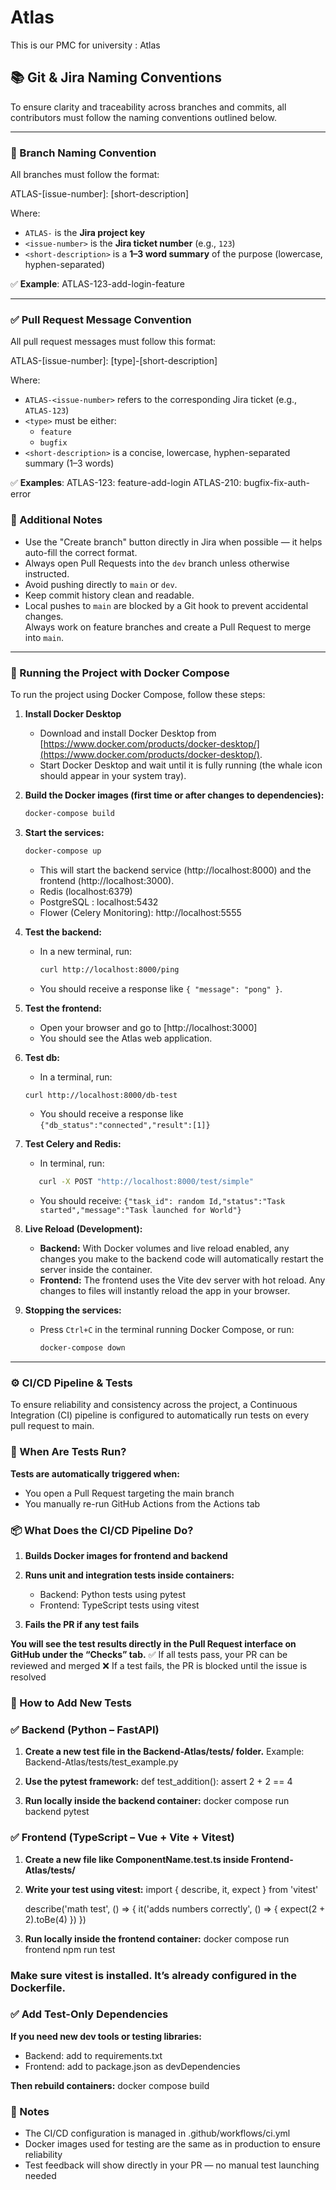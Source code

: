 # Atlas

This is our PMC for university : Atlas

## 📚 Git & Jira Naming Conventions

To ensure clarity and traceability across branches and commits, all contributors must follow the naming conventions outlined below.

---

### 🔀 Branch Naming Convention

All branches must follow the format:

ATLAS-[issue-number]: [short-description]

Where:

- `ATLAS-` is the **Jira project key**
- `<issue-number>` is the **Jira ticket number** (e.g., `123`)
- `<short-description>` is a **1–3 word summary** of the purpose (lowercase, hyphen-separated)

✅ **Example**:
ATLAS-123-add-login-feature

---

### ✅ Pull Request Message Convention

All pull request messages must follow this format:

ATLAS-[issue-number]: [type]-[short-description]

Where:

- `ATLAS-<issue-number>` refers to the corresponding Jira ticket (e.g., `ATLAS-123`)
- `<type>` must be either:
  - `feature`
  - `bugfix`
- `<short-description>` is a concise, lowercase, hyphen-separated summary (1–3 words)

✅ **Examples**:
ATLAS-123: feature-add-login
ATLAS-210: bugfix-fix-auth-error

### 📌 Additional Notes

- Use the "Create branch" button directly in Jira when possible — it helps auto-fill the correct format.
- Always open Pull Requests into the `dev` branch unless otherwise instructed.
- Avoid pushing directly to `main` or `dev`.
- Keep commit history clean and readable.
- Local pushes to `main` are blocked by a Git hook to prevent accidental changes.  
  Always work on feature branches and create a Pull Request to merge into `main`.

---

### 🐳 Running the Project with Docker Compose

To run the project using Docker Compose, follow these steps:

1. **Install Docker Desktop**

   - Download and install Docker Desktop from [https://www.docker.com/products/docker-desktop/](https://www.docker.com/products/docker-desktop/).
   - Start Docker Desktop and wait until it is fully running (the whale icon should appear in your system tray).

2. **Build the Docker images (first time or after changes to dependencies):**

   ```sh
   docker-compose build
   ```

3. **Start the services:**

   ```sh
   docker-compose up
   ```

   - This will start the backend service (http://localhost:8000) and the frontend (http://localhost:3000).
   - Redis (localhost:6379)
   - PostgreSQL : localhost:5432
   - Flower (Celery Monitoring): http://localhost:5555

4. **Test the backend:**

   - In a new terminal, run:
     ```sh
     curl http://localhost:8000/ping
     ```
   - You should receive a response like `{ "message": "pong" }`.

5. **Test the frontend:**

   - Open your browser and go to [http://localhost:3000]
   - You should see the Atlas web application.

6. **Test db:**

   - In a terminal, run:

   ```sh
   curl http://localhost:8000/db-test
   ```

   - You should receive a response like `{"db_status":"connected","result":[1]}`

7. **Test Celery and Redis:**

   - In terminal, run:

   ```sh
      curl -X POST "http://localhost:8000/test/simple"
   ```

   - You should receive: `{"task_id": random Id,"status":"Task started","message":"Task launched for World"}`

8. **Live Reload (Development):**

   - **Backend:** With Docker volumes and live reload enabled, any changes you make to the backend code will automatically restart the server inside the container.
   - **Frontend:** The frontend uses the Vite dev server with hot reload. Any changes to files will instantly reload the app in your browser.

9. **Stopping the services:**
   - Press `Ctrl+C` in the terminal running Docker Compose, or run:
     ```sh
     docker-compose down
     ```

---

### ⚙️ CI/CD Pipeline & Tests

To ensure reliability and consistency across the project, a Continuous Integration (CI) pipeline is configured to automatically run tests on every pull request to main.

### 🧪 When Are Tests Run?

**Tests are automatically triggered when:**

- You open a Pull Request targeting the main branch
- You manually re-run GitHub Actions from the Actions tab

### 📦 What Does the CI/CD Pipeline Do?

1. **Builds Docker images for frontend and backend**

2. **Runs unit and integration tests inside containers:**

   - Backend: Python tests using pytest
   - Frontend: TypeScript tests using vitest

3. **Fails the PR if any test fails**

**You will see the test results directly in the Pull Request interface on GitHub under the “Checks” tab.**
✅ If all tests pass, your PR can be reviewed and merged
❌ If a test fails, the PR is blocked until the issue is resolved

### 🧰 How to Add New Tests

### ✅ Backend (Python – FastAPI)

1. **Create a new test file in the Backend-Atlas/tests/ folder.**
   Example: Backend-Atlas/tests/test_example.py

2. **Use the pytest framework:**
   def test_addition():
   assert 2 + 2 == 4

3. **Run locally inside the backend container:**
   docker compose run backend pytest

### ✅ Frontend (TypeScript – Vue + Vite + Vitest)

1. **Create a new file like ComponentName.test.ts inside Frontend-Atlas/tests/**

2. **Write your test using vitest:**
   import { describe, it, expect } from 'vitest'

   describe('math test', () => {
   it('adds numbers correctly', () => {
   expect(2 + 2).toBe(4)
   })
   })

3. **Run locally inside the frontend container:**
   docker compose run frontend npm run test

### Make sure vitest is installed. It’s already configured in the Dockerfile.

### ✅ Add Test-Only Dependencies

**If you need new dev tools or testing libraries:**

- Backend: add to requirements.txt
- Frontend: add to package.json as devDependencies

**Then rebuild containers:**
docker compose build

### 📌 Notes

- The CI/CD configuration is managed in .github/workflows/ci.yml
- Docker images used for testing are the same as in production to ensure reliability
- Test feedback will show directly in your PR — no manual test launching needed
